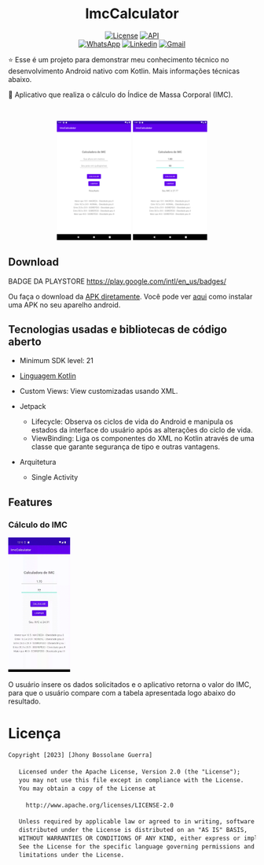 <h1 align="center">ImcCalculator</h1>

<p align="center">
  <a href="https://opensource.org/licenses/Apache-2.0"><img alt="License" src="https://img.shields.io/badge/License-Apache%202.0-blue.svg"/></a>
  <a href="https://android-arsenal.com/api?level=21"><img src="https://img.shields.io/badge/API-21%2B-brightgreen.svg?style=flat" border="0" alt="API"></a>
  <br>
  <a href="https://wa.me/+5511986726064"><img alt="WhatsApp" src="https://img.shields.io/badge/WhatsApp-25D366?style=for-the-badge&logo=whatsapp&logoColor=white"/></a>
  <a href="https://www.linkedin.com/in/jhonybguerra/"><img alt="Linkedin" src="https://img.shields.io/badge/LinkedIn-0077B5?style=for-the-badge&logo=linkedin&logoColor=white"/></a>
  <a href="mailto:jhonybguerra@gmail.com"><img alt="Gmail" src="https://img.shields.io/badge/Gmail-D14836?style=for-the-badge&logo=gmail&logoColor=white"/></a>
</p>

<p align="center">  

⭐ Esse é um projeto para demonstrar meu conhecimento técnico no desenvolvimento Android nativo com Kotlin. Mais informações técnicas abaixo.

💪 Aplicativo que realiza o cálculo do Índice de Massa Corporal (IMC).

</p>

</br>

<p float="left" align="center">
<img src="screenshots/Screenshot_1.png" width="30%"/>
<img src="screenshots/Screenshot_2.png" width="30%"/>
</p>

## Download
BADGE DA PLAYSTORE https://play.google.com/intl/en_us/badges/

Ou faça o download da <a href="apk/app-debug.apk?raw=true">APK diretamente</a>. Você pode ver <a href="https://www.google.com/search?q=como+instalar+um+apk+no+android">aqui</a> como instalar uma APK no seu aparelho android.

## Tecnologias usadas e bibliotecas de código aberto

- Minimum SDK level: 21
- [Linguagem Kotlin](https://kotlinlang.org/)
- Custom Views: View customizadas usando XML.

- Jetpack
  - Lifecycle: Observa os ciclos de vida do Android e manipula os estados da interface do usuário após as alterações do ciclo de vida.
  - ViewBinding: Liga os componentes do XML no Kotlin através de uma classe que garante segurança de tipo e outras vantagens.

- Arquitetura
  - Single Activity

## Features

### Cálculo do IMC
<img src="screenshots/feature-1.gif" width="25%"/>

O usuário insere os dados solicitados e o aplicativo retorna o valor do IMC, para que o usuário compare com a tabela apresentada logo abaixo do resultado.

# Licença

```xml
Copyright [2023] [Jhony Bossolane Guerra]

   Licensed under the Apache License, Version 2.0 (the "License");
   you may not use this file except in compliance with the License.
   You may obtain a copy of the License at

     http://www.apache.org/licenses/LICENSE-2.0

   Unless required by applicable law or agreed to in writing, software
   distributed under the License is distributed on an "AS IS" BASIS,
   WITHOUT WARRANTIES OR CONDITIONS OF ANY KIND, either express or implied.
   See the License for the specific language governing permissions and
   limitations under the License.

```
